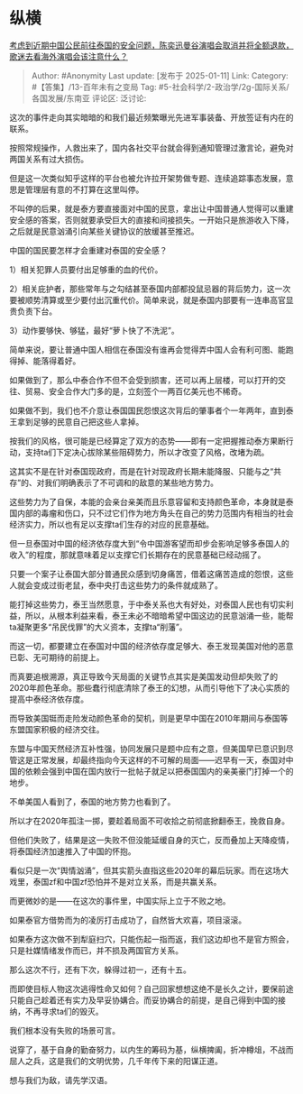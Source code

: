 # 纵横
[考虑到近期中国公民前往泰国的安全问题，陈奕迅曼谷演唱会取消并将全额退款，歌迷去看海外演唱会该注意什么？](https://www.zhihu.com/question/9249358452/answer/76635758971)

> Author: #Anonymity
> Last update: [发布于 2025-01-11]
> Link:
> Category: #【答集】/13-百年未有之变局 
> Tag: #5-社会科学/2-政治学/2g-国际关系/各国发展/东南亚 
> 评论区:
> 泛讨论:
  
这次的事件走向其实暗暗的和我们最近频繁曝光先进军事装备、开放签证有内在的联系。

按照常规操作，人救出来了，国内各社交平台就会得到通知管理过激言论，避免对两国关系有过大损伤。

但是这一次类似知乎这样的平台也被允许拉开架势做专题、连续追踪事态发展，意思是管理层有意的不打算在这里叫停。

不叫停的后果，就是泰方要直接面对中国的民意，拿出让中国普通人觉得可以重建安全感的答案，否则就要承受巨大的直接和间接损失。一开始只是旅游收入下降，之后就是民意汹涌引向某些关键协议的放缓甚至推迟。

中国的国民要怎样才会重建对泰国的安全感？

1）相关犯罪人员要付出足够重的血的代价。

2）相关庇护者，那些常年与之勾结甚至泰国内部都投鼠忌器的背后势力，这一次要被顺势清算或至少要付出沉重代价。简单来说，就是泰国内部要有一连串高官显贵负责下台。

3）动作要够快、够猛，最好“萝卜快了不洗泥”。

简单来说，要让普通中国人相信在泰国没有谁再会觉得弄中国人会有利可图、能跑得掉、能落得着好。

如果做到了，那么中泰合作不但不会受到损害，还可以再上层楼，可以打开的交往、贸易、安全合作大门多的是，立刻签个一两百亿美元也不稀奇。

如果做不到，我们也不介意让泰国国民怨恨这次背后的肇事者个一年两年，直到泰王拿到足够的民意自己把这些人拿掉。

按我们的风格，很可能是已经算定了双方的态势——即有一定把握推动泰方果断行动，支持ta们下定决心拔除某些阻碍势力，所以才改变了风格，改堵为疏。

这其实不是在针对泰国现政府，而是在针对现政府长期未能降服、只能与之“共存”的、对我们明确表示了不可调和的敌意的某些地方势力。

这些势力为了自保，本能的会亲台亲美而且乐意容留和支持颜色革命，本身就是泰国内部的毒瘤和伤口，只不过它们作为地方角头在自己的势力范围内有相当的社会经济实力，所以也有足以支撑ta们生存的对应的民意基础。

但一旦泰国对中国的经济依存度大到“令中国游客望而却步会影响足够多泰国人的收入”的程度，那就意味着足以支撑它们长期存在的民意基础已经动摇了。

只要一个案子让泰国大部分普通民众感到切身痛苦，借着这痛苦造成的怨恨，这些人就会变成过街老鼠，泰中央打击这些势力的条件就成熟了。

能打掉这些势力，泰王当然愿意，于中泰关系也大有好处，对泰国人民也有切实利益，所以，从根本利益来看，泰王未必不暗暗希望中国这边的民意汹涌一些，能帮ta凝聚更多“吊民伐罪”的大义资本，支撑ta“削藩”。

而这一切，都要建立在泰国对中国的经济依存度足够大、泰王发现美国对他的恶意已彰、无可期待的前提上。

而真要追根溯源，真正导致今天局面的关键节点其实是美国发动但却失败了的2020年颜色革命。那些蠢行彻底清除了泰王的幻想，从而引导他下了决心实质的提高中泰经济依存度。

而导致美国铤而走险发动颜色革命的契机，则是更早中国在2010年期间与泰国等东盟国家积极的经济交往。

东盟与中国天然经济互补性强，协同发展只是题中应有之意，但美国早已意识到尽管这是正常发展，却最终指向今天这样的不可解的局面——迟早有一天，泰国对中国的依赖会强到中国在国内放行一批帖子就足以把泰国国内的亲美豪门打掉一个的地步。

不单美国人看到了，泰国的地方势力也看到了。

所以才在2020年孤注一掷，要趁着局面不可收拾之前彻底掀翻泰王，挽救自身。

但他们失败了，结果是这一失败不但没能延缓自身的灭亡，反而叠加上天降疫情，将泰国经济加速推入了中国的怀抱。

看似只是一次“舆情汹涌”，但其实箭头直指这些2020年的幕后玩家。而在这场大戏里，泰国zf和中国zf恐怕并不是对立关系，而是共赢关系。

而更微妙的是——在这次的事件里，中国实际上立于不败之地。

如果泰官方借势而为的凌厉打击成功了，自然皆大欢喜，项目滚滚。

如果泰方这次做不到犁庭扫穴，只能伤起一指而返，我们这边却也不是官方照会，只是社媒情绪发作而已，并不损及两国官方关系。

那么这次不行，还有下次，躲得过初一，还有十五。

而即使目标人物这次逃得性命又如何？自己回家想想这绝不是长久之计，要保前途只能自己趁着还有实力及早妥协媾合。而妥协媾合的前提，是自己得到中国的接纳，不再寻求ta们的毁灭。

我们根本没有失败的场景可言。

  

说穿了，基于自身的勤奋努力，以内生的筹码为基，纵横捭阖，折冲樽俎，不战而屈人之兵，这是我们的文明优势，几千年传下来的阳谋正道。

想与我们为敌，请先学汉语。
